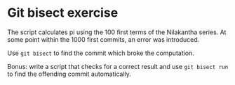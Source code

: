 

Git bisect exercise
===================

The script calculates pi using the 100 first terms of the Nilakantha series.
At some point within the 1000 first commits, an error was introduced.

Use `git bisect` to find the commit which broke the computation.

Bonus: write a script that checks for a correct result and use
`git bisect run` to find the offending commit automatically.
